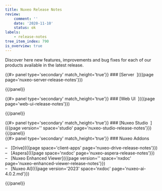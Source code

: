 ```yaml
---
title: Nuxeo Release Notes
review:
    comment: ''
    date: '2020-11-10'
    status: ok
labels:
    - release-notes
tree_item_index: 790
is_overview: true
---
```


Discover here new features, improvements and bug fixes for each of our products available in the latest release.  

<div class="row" data-equalizer data-equalize-on="medium">
<div class="column medium-6">
{{#> panel type='secondary' match_height='true'}}
### [Server &nbsp;<i class="fa fa-long-arrow-right" aria-hidden="true"></i>]({{page page='nuxeo-server-release-notes'}})

{{/panel}}
</div>

<div class="column medium-6">
{{#> panel type='secondary' match_height='true'}}
### [Web UI &nbsp;<i class="fa fa-long-arrow-right" aria-hidden="true"></i>]({{page page='web-ui-release-notes'}})

{{/panel}}
</div>
</div>

<div class="row" data-equalizer data-equalize-on="medium">
<div class="column medium-6">
{{#> panel type='secondary' match_height='true'}}
### [Nuxeo Studio &nbsp;<i class="fa fa-long-arrow-right" aria-hidden="true"></i>]({{page version='' space='studio' page='nuxeo-studio-release-notes'}})
{{/panel}}
</div>

<div class="column medium-6">
{{#> panel type='secondary' match_height='true'}}
### Nuxeo Addons

&#8211; &nbsp; [Drive]({{page space='client-apps' page='nuxeo-drive-release-notes'}})</br>
&#8211; &nbsp; [Aspera]({{page space='nxdoc' page='nuxeo-aspera-release-notes'}})</br>
&#8211; &nbsp; [Nuxeo Enhanced Viewer]({{page version='' space='nxdoc' page='nuxeo-enhanced-viewer-release-notes'}})</br>
&#8211; &nbsp; [Nuxeo AI]({{page version='2023' space='nxdoc' page='nuxeo-ai-4.0.2.md'}})


{{/panel}}

</div>

</div>
